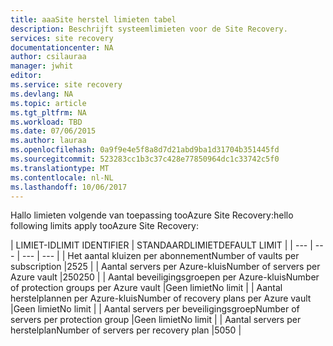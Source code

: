 ```yaml
---
title: aaaSite herstel limieten tabel
description: Beschrijft systeemlimieten voor de Site Recovery.
services: site recovery
documentationcenter: NA
author: csilauraa
manager: jwhit
editor: 
ms.service: site recovery
ms.devlang: NA
ms.topic: article
ms.tgt_pltfrm: NA
ms.workload: TBD
ms.date: 07/06/2015
ms.author: lauraa
ms.openlocfilehash: 0a9f9e4e5f8a8d7d21abd9ba1d31704b351445fd
ms.sourcegitcommit: 523283cc1b3c37c428e77850964dc1c33742c5f0
ms.translationtype: MT
ms.contentlocale: nl-NL
ms.lasthandoff: 10/06/2017
---
```

<span data-ttu-id="57da0-103">Hallo limieten volgende van toepassing tooAzure Site Recovery:</span><span class="sxs-lookup"><span data-stu-id="57da0-103">hello following limits apply tooAzure Site Recovery:</span></span>

| <span data-ttu-id="57da0-104">LIMIET-ID</span><span class="sxs-lookup"><span data-stu-id="57da0-104">LIMIT IDENTIFIER</span></span> | <span data-ttu-id="57da0-105">STANDAARDLIMIET</span><span class="sxs-lookup"><span data-stu-id="57da0-105">DEFAULT LIMIT</span></span> |
| --- | --- | --- | --- |
| <span data-ttu-id="57da0-106">Het aantal kluizen per abonnement</span><span class="sxs-lookup"><span data-stu-id="57da0-106">Number of vaults per subscription</span></span> |<span data-ttu-id="57da0-107">25</span><span class="sxs-lookup"><span data-stu-id="57da0-107">25</span></span> |
| <span data-ttu-id="57da0-108">Aantal servers per Azure-kluis</span><span class="sxs-lookup"><span data-stu-id="57da0-108">Number of servers per Azure vault</span></span> |<span data-ttu-id="57da0-109">250</span><span class="sxs-lookup"><span data-stu-id="57da0-109">250</span></span> |
| <span data-ttu-id="57da0-110">Aantal beveiligingsgroepen per Azure-kluis</span><span class="sxs-lookup"><span data-stu-id="57da0-110">Number of protection groups per Azure vault</span></span> |<span data-ttu-id="57da0-111">Geen limiet</span><span class="sxs-lookup"><span data-stu-id="57da0-111">No limit</span></span> |
| <span data-ttu-id="57da0-112">Aantal herstelplannen per Azure-kluis</span><span class="sxs-lookup"><span data-stu-id="57da0-112">Number of recovery plans per Azure vault</span></span> |<span data-ttu-id="57da0-113">Geen limiet</span><span class="sxs-lookup"><span data-stu-id="57da0-113">No limit</span></span> |
| <span data-ttu-id="57da0-114">Aantal servers per beveiligingsgroep</span><span class="sxs-lookup"><span data-stu-id="57da0-114">Number of servers per protection group</span></span> |<span data-ttu-id="57da0-115">Geen limiet</span><span class="sxs-lookup"><span data-stu-id="57da0-115">No limit</span></span> |
| <span data-ttu-id="57da0-116">Aantal servers per herstelplan</span><span class="sxs-lookup"><span data-stu-id="57da0-116">Number of servers per recovery plan</span></span> |<span data-ttu-id="57da0-117">50</span><span class="sxs-lookup"><span data-stu-id="57da0-117">50</span></span> |

